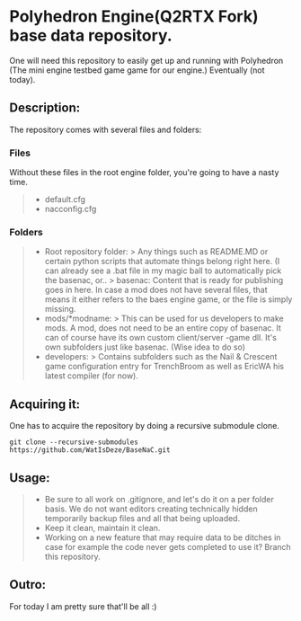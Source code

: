 # Polyhedron Engine(Q2RTX Fork) base data repository.

One will need this repository to easily get up and running with Polyhedron (The mini engine testbed game game for our engine.) Eventually (not today).

## Description:

The repository comes with several files and folders:
### Files
Without these files in the root engine folder, you're going to have a nasty time.

>- default.cfg
>- nacconfig.cfg

### Folders
> - Root repository folder: > Any things such as README.MD or certain python scripts that automate things belong right here. (I can already see a .bat file in my magic ball to automatically pick the basenac, or.. > basenac: Content that is ready for publishing goes in here. In case a mod does not have several files, that means it either refers to the baes engine game, or the file is simply missing.
> - mods/*modname: > This can be used for us developers to make mods. A mod, does not need to be an entire copy of basenac. It can of course have its own custom client/server -game dll. It's own subfolders just like basenac. (Wise idea to do so)
> - developers: > Contains subfolders such as the Nail & Crescent game configuration entry for TrenchBroom as well as EricWA his latest compiler (for now).

## Acquiring it:
One has to acquire the repository by doing a recursive submodule clone. 

```git clone --recursive-submodules https://github.com/WatIsDeze/BaseNaC.git ```

## Usage:

>- Be sure to all work on .gitignore, and let's do it on a per folder basis. We do not want editors creating technically hidden temporarily backup files and all that being uploaded. 
>- Keep it clean, maintain it clean.
>- Working on a new feature that may require data to be ditches in case for example the code never gets completed to use it? Branch this repository.

## Outro:

For today I am pretty sure that'll be all :)

